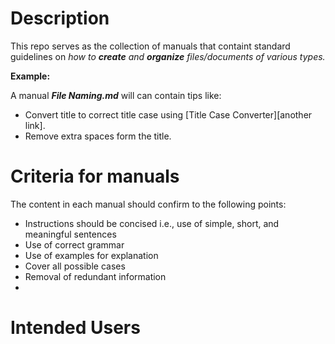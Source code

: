 # Description
This repo serves as the collection of manuals that containt standard guidelines on _how to **create** and **organize** files/documents of various types._

**Example:**

A manual **_File Naming.md_** will can contain tips like:
* Convert title to correct title case using [Title Case Converter][another link].
* Remove extra spaces form the title. 

# Criteria for manuals
The content in each manual should confirm to the following points: 
* Instructions should be concised i.e., use of simple, short, and meaningful sentences
* Use of correct grammar
* Use of examples for explanation
* Cover all possible cases 
* Removal of redundant information 
* 

# Intended Users

[Title Case Converter]:https://titlecaseconverter.com/
